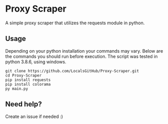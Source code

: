 # Proxy Scraper

A simple proxy scraper that utilizes the requests module in python.

## Usage

Depending on your python installation your commands may vary. 
Below are the commands you should run before execution.
The script was tested in python 3.8.6, using windows.

```
git clone https://github.com/LocalsGitHub/Proxy-Scraper.git
cd Proxy-Scraper
pip install requests
pip install colorama
py main.py
```

## Need help?

Create an issue if needed :)
